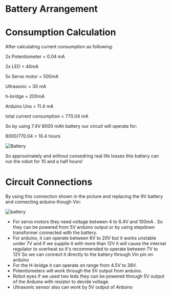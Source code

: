 # Battery Arrangement

# Consumption Calculation

After calculating current consumption as following:

2x Potentiometer = 0.04 mA

2x LED = 40mA

5x Servo motor = 500mA

Ultrasonic = 30 mA

h-bridge = 200mA

Arduino Uno = 11.4 mA

total current consumption = 770.04 mA

So by using 7.4V 8000 mAh battery our circuit will operate for:

8000/770.04 = 10.4 hours


![Battery](https://user-images.githubusercontent.com/85786699/125369679-6a639a00-e385-11eb-80b4-d9235f1b983c.jpg)


So approximately and without consedring real life losses this battery can run the robot for 10 and a half hours!




# Circuit Connections

By using this connection shown in the picture and replacing the 9V battery and connecting arduino though Vin:

![battery](https://user-images.githubusercontent.com/85786699/125369782-a991eb00-e385-11eb-84df-6e90bd03f2f2.PNG)


- For servo motors they need voltage between 4 to 6.4V and 100mA . So they can be powered from 5V arduino output or by using stepdown transformer connected with the battery.
- For arduino, it can operate between 6V to 20V but it works unstable under 7V and if we supplie it with more than 12V it will cause the internal regulator to overheat so it's recommended to operate between 7V to 12V So we can connect it directly to the battery through Vin pin on arduino
- For the H-bridge it can operate on range from 4.5V to 38V.
- Potentiometers will work through the 5V output from arduino.
- Robot eyes if we used two leds they can be powered through 5V output of the Arduino with resistor to devide voltage.
- Ultrasonic sensor also can work by 5V output of Arduino
